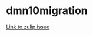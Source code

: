 # dmn10migration

[Link to zulip issue](https://kie.zulipchat.com/#narrow/channel/232677-drools/topic/Error.20when.20migrating.20to.20new.20version.2E)
